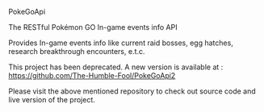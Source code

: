 PokeGoApi

The RESTful Pokémon GO In-game events info API

Provides In-game events info like current raid bosses, egg hatches, research breakthrough encounters, e.t.c.

This project has been deprecated. A new version is available at : https://github.com/The-Humble-Fool/PokeGoApi2

Please visit the above mentioned repository to check out source code and live version of the project. 
